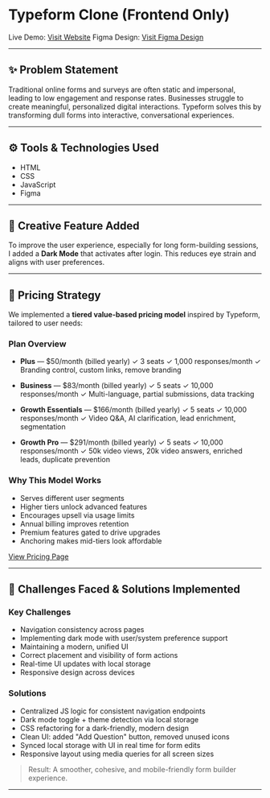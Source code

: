 # Typeform Clone (Frontend Only)

Live Demo: [Visit Website](https://rohanvashisht1234.github.io/college-typeform/)
Figma Design: [Visit Figma Design](https://www.figma.com/design/KUhC9SJioY77pnS63DxExm/Typeform?node-id=0-1&t=AFGtIZMSNDFKBORi-1)

---

## ✨ Problem Statement

Traditional online forms and surveys are often static and impersonal, leading to low engagement and response rates. Businesses struggle to create meaningful, personalized digital interactions. Typeform solves this by transforming dull forms into interactive, conversational experiences.

---

## ⚙️ Tools & Technologies Used

* HTML
* CSS
* JavaScript
* Figma

---

## 🎨 Creative Feature Added

To improve the user experience, especially for long form-building sessions, I added a **Dark Mode** that activates after login. This reduces eye strain and aligns with user preferences.

---

## 💸 Pricing Strategy

We implemented a **tiered value-based pricing model** inspired by Typeform, tailored to user needs:

### Plan Overview

* **Plus** — \$50/month (billed yearly)
  ✓ 3 seats
  ✓ 1,000 responses/month
  ✓ Branding control, custom links, remove branding

* **Business** — \$83/month (billed yearly)
  ✓ 5 seats
  ✓ 10,000 responses/month
  ✓ Multi-language, partial submissions, data tracking

* **Growth Essentials** — \$166/month (billed yearly)
  ✓ 5 seats
  ✓ 10,000 responses/month
  ✓ Video Q\&A, AI clarification, lead enrichment, segmentation

* **Growth Pro** — \$291/month (billed yearly)
  ✓ 5 seats
  ✓ 10,000 responses/month
  ✓ 50k video views, 20k video answers, enriched leads, duplicate prevention

### Why This Model Works

* Serves different user segments
* Higher tiers unlock advanced features
* Encourages upsell via usage limits
* Annual billing improves retention
* Premium features gated to drive upgrades
* Anchoring makes mid-tiers look affordable

[View Pricing Page](https://rohanvashisht1234.github.io/college-typeform/pricing.html)

---

## 🚧 Challenges Faced & Solutions Implemented

### Key Challenges

* Navigation consistency across pages
* Implementing dark mode with user/system preference support
* Maintaining a modern, unified UI
* Correct placement and visibility of form actions
* Real-time UI updates with local storage
* Responsive design across devices

### Solutions

* Centralized JS logic for consistent navigation endpoints
* Dark mode toggle + theme detection via local storage
* CSS refactoring for a dark-friendly, modern design
* Clean UI: added "Add Question" button, removed unused icons
* Synced local storage with UI in real time for form edits
* Responsive layout using media queries for all screen sizes

> Result: A smoother, cohesive, and mobile-friendly form builder experience.

---
